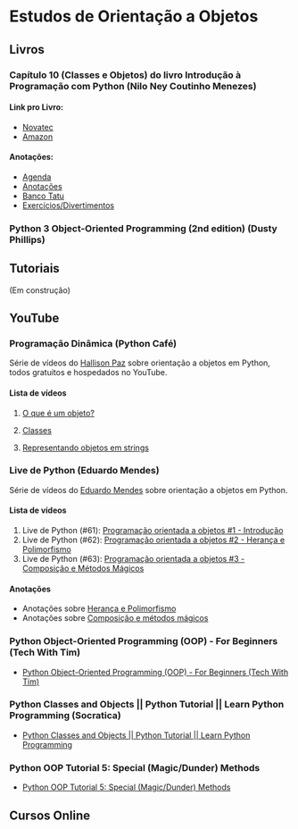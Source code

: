 # Estudos de Orientação a Objetos

## Livros

### Capítulo 10 (Classes e Objetos) do livro Introdução à Programação com Python (Nilo Ney Coutinho Menezes)

#### Link pro Livro:

* [Novatec](https://novatec.com.br/livros/introducao-python-3ed/)
* [Amazon](https://www.amazon.com.br/gp/product/8575227181/ref=as_li_tl?ie=UTF8&camp=1789&creative=9325&creativeASIN=8575227181&linkCode=as2&tag=novatec03-20)

#### Anotações:

* [Agenda](https://github.com/guiemi-learning-center/Learning-OOP/blob/master/livro-python-menezes/cap-10_classes_objetos/agenda/agenda.py)
* [Anotações](https://github.com/guiemi-learning-center/Learning-OOP/tree/master/livro-python-menezes/cap-10_classes_objetos/anotacoes)
* [Banco Tatu](https://github.com/guiemi-learning-center/Learning-OOP/tree/master/livro-python-menezes/cap-10_classes_objetos/banco_tatu)
* [Exercícios/Divertimentos](https://github.com/guiemi-learning-center/Learning-OOP/tree/master/livro-python-menezes/cap-10_classes_objetos/divertimentos)

### Python 3 Object-Oriented Programming (2nd edition) (Dusty Phillips)

## Tutoriais
(Em construção)


## YouTube
### Programação Dinâmica (Python Café)

Série de vídeos do [Hallison Paz](https://hallisonpaz.com.br/) sobre orientação a objetos em Python, todos gratuitos e hospedados no YouTube.

#### Lista de vídeos

1. [O que é um objeto?](https://www.youtube.com/watch?v=gJC02P6jkRM)

2. [Classes](https://www.youtube.com/watch?v=9nWMXIXNGdU&t=1814s)

3. [Representando objetos em strings](https://www.youtube.com/watch?v=ei9-eCyon7I&t=5s)

### Live de Python (Eduardo Mendes)

Série de vídeos do [Eduardo Mendes](https://github.com/dunossauro) sobre orientação a objetos em Python.

#### Lista de vídeos

1. Live de Python (\#61): [Programação orientada a objetos \#1 - Introdução](https://www.youtube.com/watch?v=BALM_oJcJL4&t=1s)
2. Live de Python (#62): [Programação orientada a objetos #2 - Herança e Polimorfismo](https://youtu.be/xWTNoTtA9V8?list=PLOQgLBuj2-3L_L6ahsBVA_SzuGtKre3OK)
3. Live de Python (#63): [Programação orientada a objetos #3 - Composição e Métodos Mágicos](https://www.youtube.com/watch?v=MYaXUrmvrho&list=PLOQgLBuj2-3L_L6ahsBVA_SzuGtKre3OK&index=3)

#### Anotações
   * Anotações sobre [Herança e Polimorfismo](https://github.com/guiemi-learning-center/Learning-OOP/blob/master/live_de_python/2_heranca_polimorfismo.py)
   * Anotações sobre [Composição e métodos mágicos](https://github.com/guiemi-learning-center/Learning-OOP/blob/master/live_de_python/3_composicao_metodos_magicos.py)

### Python Object-Oriented Programming (OOP) - For Beginners (Tech With Tim)

* [Python Object-Oriented Programming (OOP) - For Beginners (Tech With Tim)](https://www.youtube.com/watch?v=JeznW_7DlB0)

### Python Classes and Objects || Python Tutorial || Learn Python Programming (Socratica)

* [Python Classes and Objects || Python Tutorial || Learn Python Programming](https://www.youtube.com/watch?v=apACNr7DC_s) 

### Python OOP Tutorial 5: Special (Magic/Dunder) Methods

* [Python OOP Tutorial 5: Special (Magic/Dunder) Methods](https://www.youtube.com/watch?v=3ohzBxoFHAY&list=PL-osiE80TeTsqhIuOqKhwlXsIBIdSeYtc&index=5)

## Cursos Online
